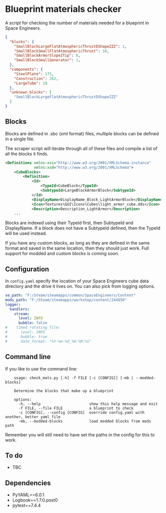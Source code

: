 # Blueprint materials checker

A script for checking the number of materials needed for a blueprint in Space Engineers.

```json
{
  "blocks": {
    "SmallBlockLargeFlatAtmosphericThrustDShapeZZZ": 1,
    "SmallBlockSmallFlatAtmosphericThrust": 10,
    "SmallBlockArmorSlope2Tip": 6,
    "SmallBlockSmallGenerator": 1,
  },
  "components": {
    "SteelPlate": 175,
    "Construction": 262,
    "LargeTube": 18
  },
  "unknown_blocks": [
    "SmallBlockLargeFlatAtmosphericThrustDShapeZZZ"
  ]
}
```

## Blocks

Blocks are defined in .sbc (xml format) files, multiple blocks can be defined in a single file.

The scraper script will iterate through all of these files and compile a list of all the blocks it finds.

```xml
<Definitions xmlns:xsi="http://www.w3.org/2001/XMLSchema-instance" 
             xmlns:xsd="http://www.w3.org/2001/XMLSchema">
    <CubeBlocks>
        <Definition>
            <Id>
                <TypeId>CubeBlock</TypeId>
                <SubtypeId>LargeBlockArmorBlock</SubtypeId>
            </Id>
            <DisplayName>DisplayName_Block_LightArmorBlock</DisplayName>
            <Icon>Textures\GUI\Icons\Cubes\light_armor_cube.dds</Icon>
            <Description>Description_LightArmor</Description>
    ...
```

Blocks are indexed using their TypeId first, then SubtypeId and DisplayName. If a block does not have a SubtypeId defined, then the TypeId will be used instead.

If you have any custom blocks, as long as they are defined in the same format and saved in the same location, then they should just work. Full support for modded and custom blocks is coming soon.

## Configuration

In `config.yaml` specify the location of your Space Engineers cube data directory and the drive it lives on. You can also pick from logging options.

```yaml
se_path: "F:/Steam/steamapps/common/SpaceEngineers/Content"
mods_path: "F:/Steam/steamapps/workshop/content/244850"
logger:
  handlers:
    stream:
      level: INFO
      bubble: false
#    timed_rotating_file:
#      level: INFO
#      bubble: true
#      date_format: "%Y-%m-%d_%H:%M:%S"
```

## Command line

If you like to use the command line:

```commandline
    usage: check_mats.py [-h] -f FILE [-c [CONFIG]] [-mb | --modded-blocks]
    
    Determine the blocks that make up a blueprint
    
    options:
      -h, --help                      show this help message and exit
      -f FILE, --file FILE            a blueprint to check
      -c [CONFIG], --config [CONFIG]  override config.yaml with another, better yaml file
      -mb, --modded-blocks            load modded blocks from mods path
```

Remember you will still need to have set the paths in the config for this to work.

## To do

* TBC

## Dependencies

* PyYAML==6.0.1
* Logbook==1.7.0.post0
* pytest==7.4.4
